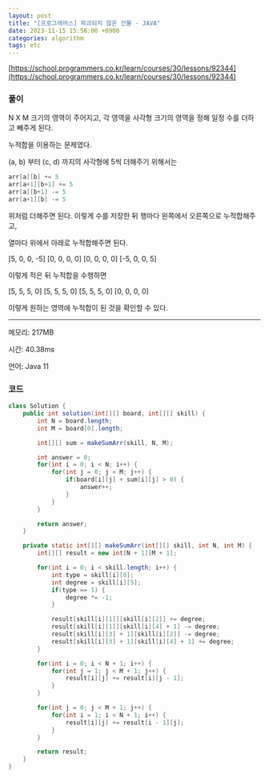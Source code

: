 ```yaml
---
layout: post
title: "[프로그래머스] 파괴되지 않은 건물 - JAVA"
date: 2023-11-15 15:58:00 +0900
categories: algorithm
tags: etc
---
```


[https://school.programmers.co.kr/learn/courses/30/lessons/92344](https://school.programmers.co.kr/learn/courses/30/lessons/92344)

### 풀이

N X M 크기의 영역이 주어지고, 각 영역을 사각형 크기의 영역을 정해 일정 수를 더하고 빼주게 된다.

누적합을 이용하는 문제였다.

(a, b) 부터 (c, d) 까지의 사각형에 5씩 더해주기 위해서는

```java
arr[a][b] += 5
arr[a+1][b+1] += 5
arr[a][b+1] -= 5
arr[a+1][b] -= 5
```

위처럼 더해주면 된다. 이렇게 수를 저장한 뒤 행마다 왼쪽에서 오른쪽으로 누적합해주고,

열마다 위에서 아래로 누적합해주면 된다.

[5, 0, 0, -5]
[0, 0, 0, 0]
[0, 0, 0, 0]
[-5, 0, 0, 5]

이렇게 적은 뒤 누적합을 수행하면

[5, 5, 5, 0]
[5, 5, 5, 0]
[5, 5, 5, 0]
[0, 0, 0, 0]

이렇게 원하는 영역에 누적합이 된 것을 확인할 수 있다.

---

메모리: 217MB

시간: 40.38ms

언어: Java 11

### 코드

```java
class Solution {
    public int solution(int[][] board, int[][] skill) {
        int N = board.length;
        int M = board[0].length;

        int[][] sum = makeSumArr(skill, N, M);

        int answer = 0;
        for(int i = 0; i < N; i++) {
            for(int j = 0; j < M; j++) {
                if(board[i][j] + sum[i][j] > 0) {
                    answer++;
                }
            }
        }

        return answer;
    }

    private static int[][] makeSumArr(int[][] skill, int N, int M) {
        int[][] result = new int[N + 1][M + 1];

        for(int i = 0; i < skill.length; i++) {
            int type = skill[i][0];
            int degree = skill[i][5];
            if(type == 1) {
                degree *= -1;
            }

            result[skill[i][1]][skill[i][2]] += degree;
            result[skill[i][1]][skill[i][4] + 1] -= degree;
            result[skill[i][3] + 1][skill[i][2]] -= degree;
            result[skill[i][3] + 1][skill[i][4] + 1] += degree;
        }

        for(int i = 0; i < N + 1; i++) {
            for(int j = 1; j < M + 1; j++) {
                result[i][j] += result[i][j - 1];
            }
        }

        for(int j = 0; j < M + 1; j++) {
            for(int i = 1; i < N + 1; i++) {
                result[i][j] += result[i - 1][j];
            }
        }

        return result;
    }
}
```
